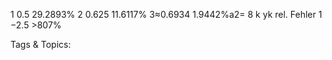 1 0.5 29.2893%
2 0.625 11.6117%
3≈0.6934 1.9442%a2= 8
k yk rel. Fehler
1 −2.5 >807%

   Tags & Topics:
   